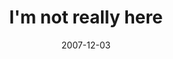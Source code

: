 ---
layout: base.njk
title : 'I&#39;m not really here' 
view_title : 'I&#39;m not really here' 
year : '2007' 
date : '2007-12-03' 
img_file : '/drawing/imnotreallyhere.png' 
html_file : 'imnotreallyhere' 
next_html : 'thesedaisiesareovercooked.html' 
year_order : '281' 
permalink : "title/{{html_file}}.html"
---